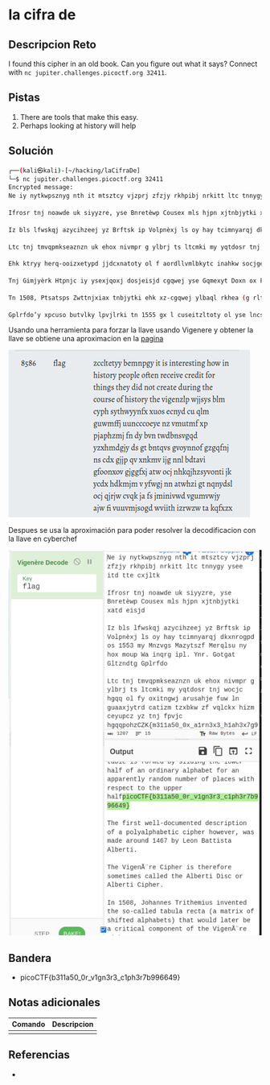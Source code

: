 # la cifra de

## Descripcion Reto
I found this cipher in an old book. Can you figure out what it says? Connect with `nc jupiter.challenges.picoctf.org 32411`.

## Pistas
1. There are tools that make this easy.
2. Perhaps looking at history will help

## Solución
```bash
┌──(kali㉿kali)-[~/hacking/laCifraDe]
└─$ nc jupiter.challenges.picoctf.org 32411
Encrypted message:
Ne iy nytkwpsznyg nth it mtsztcy vjzprj zfzjy rkhpibj nrkitt ltc tnnygy ysee itd tte cxjltk

Ifrosr tnj noawde uk siyyzre, yse Bnretèwp Cousex mls hjpn xjtnbjytki xatd eisjd

Iz bls lfwskqj azycihzeej yz Brftsk ip Volpnèxj ls oy hay tcimnyarqj dkxnrogpd os 1553 my Mnzvgs Mazytszf Merqlsu ny hox moup Wa inqrg ipl. Ynr. Gotgat Gltzndtg Gplrfdo 

Ltc tnj tmvqpmkseaznzn uk ehox nivmpr g ylbrj ts ltcmki my yqtdosr tnj wocjc hgqq ol fy oxitngwj arusahje fuw ln guaaxjytrd catizm tzxbkw zf vqlckx hizm ceyupcz yz tnj fpvjc hgqqpohzCZK{m311a50_0x_a1rn3x3_h1ah3x7g996649}

Ehk ktryy herq-ooizxetypd jjdcxnatoty ol f aordllvmlbkytc inahkw socjgex, bls sfoe gwzuti 1467 my Rjzn Hfetoxea Gqmexyt.

Tnj Gimjyèrk Htpnjc iy ysexjqoxj dosjeisjd cgqwej yse Gqmexyt Doxn ox Fwbkwei Inahkw.

Tn 1508, Ptsatsps Zwttnjxiax tnbjytki ehk xz-cgqwej ylbaql rkhea (g rltxni ol xsilypd gqahggpty) ysaz bzuri wazjc bk f nroytcgq nosuznkse ol yse Bnretèwp Cousex.

Gplrfdo’y xpcuso butvlky lpvjlrki tn 1555 gx l cuseitzltoty ol yse lncsz. Yse rthex mllbjd ol yse gqahggpty fce tth snnqtki cemzwaxqj, bay ehk fwpnfmezx lnj yse osoed qptzjcs gwp mocpd hd xegsd ol f xnkrznoh vee usrgxp, wnnnh ify bk itfljcety hizm paim noxwpsvtydkse.
```
Usando una herramienta para forzar la llave usando Vigenere y obtener la llave se obtiene una aproximacion en la [pagina](https://www.boxentriq.com/code-breaking/vigenere-cipher)

![Pasted image 20230420191151.png](https://github.com/ArmandoJhanuarGarayAlfaro/notas-hacking/blob/main/Crypto/img/Pasted%20image%2020230420191151.png)

Despues se usa la aproximación para poder resolver la decodificacion con la llave en cyberchef

![Pasted image 20230420191111.png](https://github.com/ArmandoJhanuarGarayAlfaro/notas-hacking/blob/main/Crypto/img/Pasted%20image%2020230420191111.png)

## Bandera
* picoCTF{b311a50_0r_v1gn3r3_c1ph3r7b996649}

## Notas adicionales
| Comando | Descripcion |
|---------|-------------|
|  |  |

## Referencias
- []()
